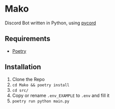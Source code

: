# Mako

Discord Bot written in Python, using [pycord](https://github.com/Pycord-Development/pycord)

## Requirements
- [Poetry](https://python-poetry.org/docs/#installation)

## Installation

1. Clone the Repo
2. `cd Mako && poetry install` 
3. `cd src/`
4. Copy or rename `.env_EXAMPLE` to `.env` and fill it
5. `poetry run python main.py`
